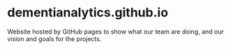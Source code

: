# dementianalytics.github.io

Website hosted by GitHub pages to show what our team are doing, and our vision and goals for the projects.
